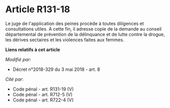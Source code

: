 # Article R131-18

Le juge de l'application des peines procède à toutes diligences et consultations utiles. A cette fin, il adresse copie de la
demande au conseil départemental de prévention de la délinquance et de lutte contre la drogue, les dérives sectaires et les
violences faites aux femmes.

**Liens relatifs à cet article**

_Modifié par_:

  - Décret n°2018-329 du 3 mai 2018 - art. 8

_Cité par_:

  - Code pénal - art. R131-19 (V)
  - Code pénal - art. R712-5 (V)
  - Code pénal - art. R722-4 (V)
